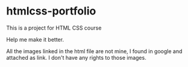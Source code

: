 # htmlcss-portfolio

This is a project for  HTML CSS course

Help me make it better.

All the images linked in the html file are not mine, I found in google and attached as link. I don't have any rights to those images.
